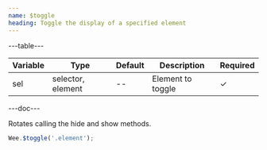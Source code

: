 ```yaml
---
name: $toggle
heading: Toggle the display of a specified element
---
```


---table---

| Variable | Type              | Default | Description       | Required |
| -------- | ----------------- | ------- | ----------------- | -------- |
| sel      | selector, element | --      | Element to toggle | &#10003; |

---doc---

Rotates calling the hide and show methods.

```javascript
Wee.$toggle('.element');
```